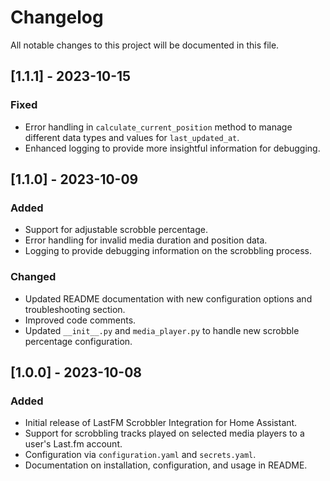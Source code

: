 # Changelog

All notable changes to this project will be documented in this file.

## [1.1.1] - 2023-10-15

### Fixed

- Error handling in `calculate_current_position` method to manage different data types and values for `last_updated_at`.
- Enhanced logging to provide more insightful information for debugging.

## [1.1.0] - 2023-10-09

### Added

- Support for adjustable scrobble percentage.
- Error handling for invalid media duration and position data.
- Logging to provide debugging information on the scrobbling process.

### Changed

- Updated README documentation with new configuration options and troubleshooting section.
- Improved code comments.
- Updated `__init__.py` and `media_player.py` to handle new scrobble percentage configuration.

## [1.0.0] - 2023-10-08

### Added

- Initial release of LastFM Scrobbler Integration for Home Assistant.
- Support for scrobbling tracks played on selected media players to a user's Last.fm account.
- Configuration via `configuration.yaml` and `secrets.yaml`.
- Documentation on installation, configuration, and usage in README.
